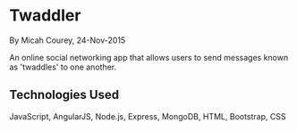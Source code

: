 Twaddler
========

By Micah Courey, 24-Nov-2015

An online social networking app that allows users to send messages known as 'twaddles' to one another.

Technologies Used
----------
JavaScript, AngularJS, Node.js, Express, MongoDB, HTML, Bootstrap, CSS
